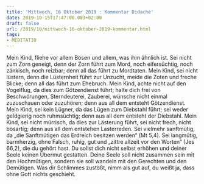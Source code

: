 ```yaml
---
title: 'Mittwoch, 16 Oktober 2019 : Kommentar Didachè'
date: 2019-10-15T17:47:00.003+02:00
draft: false
url: /2019/10/mittwoch-16-oktober-2019-kommentar.html
tags: 
- MEDITATIO
---
```


Mein Kind, fliehe vor allem Bösen und allem, was ihm ähnlich ist. Sei nicht zum Zorn geneigt, denn der Zorn führt zum Mord, noch eifersüchtig, noch zänkisch, noch reizbar; denn all das führt zu Mordtaten. Mein Kind, sei nicht lüstern, denn die Lüsternheit führt zur Unzucht, meide die Zoten und freche Blicke; denn all das führt zum Ehebruch. Mein Kind, achte nicht auf den Vogelflug, da dies zum Götzendienst führt; halte dich frei von Beschwörungen, Sterndeuterei, Zauberei, wünsche nicht einmal zuzuschauen oder zuzuhören; denn aus all dem entsteht Götzendienst. Mein Kind, sei kein Lügner, da das Lügen zum Diebstahl führt; sei weder geldgierig noch ruhmsüchtig; denn aus all dem entsteht der Diebstahl. Mein Kind, sei nicht mürrisch, da dies zur Lästerung führt, sei nicht frech, nicht bösartig; denn aus all dem entstehen Lasterreden. Sei vielmehr sanftmütig, da „die Sanftmütigen das Erdreich besitzen werden“ (Mt 5,4). Sei langmütig, barmherzig, ohne Falsch, ruhig, gut und „zittre allzeit vor den Worten“ (Jes 66,2), die du gehört hast. Du sollst dich nicht selbst erhöhen und deiner Seele keinen Übermut gestatten. Deine Seele soll nicht zusammen sein mit den Hochmütigen, sondern sie soll wandeln mit den Gerechten und den Demütigen. Was dir Schlimmes zustößt, nimm als gut auf, du weißt ja, dass ohne Gott nichts geschieht.